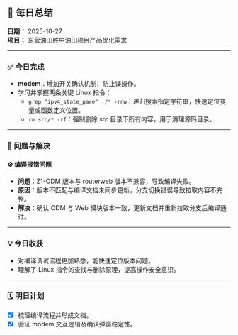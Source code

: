 ## 📆 每日总结

**日期：** 2025-10-27  
**项目：** 东营油田胜中油田项目产品优化需求  

---

### ✅ 今日完成
- **modem**：增加开关确认机制，防止误操作。  
- 学习并掌握两条关键 Linux 指令：  
  - `grep "ipv4_state_pare" ./* -rnw`：递归搜索指定字符串，快速定位变量或函数定义位置。  
  - `rm src/* -rf`：强制删除 src 目录下所有内容，用于清理源码目录。  

---

### 🧩 问题与解决
#### ⚙️ 编译报错问题
- **问题**：Z1-ODM 版本与 routerweb 版本不兼容，导致编译失败。  
- **原因**：版本不匹配与编译文档未同步更新，分支切换错误导致拉取内容不完整。  
- **解决**：确认 ODM 与 Web 模块版本一致，更新文档并重新拉取分支后编译通过。  

---

### 💡 今日收获
- 对编译调试流程更加熟悉，能快速定位版本问题。  
- 理解了 Linux 指令的查找与删除原理，提高操作安全意识。  

---

### 🗓️ 明日计划
- [x] 梳理编译流程并形成文档。  
- [x] 验证 modem 交互逻辑及确认弹窗稳定性。  
